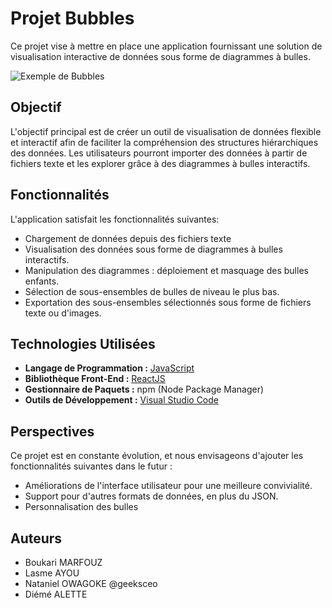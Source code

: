 # Projet Bubbles

Ce projet vise à mettre en place une application fournissant une solution de visualisation interactive de données sous forme de diagrammes à bulles.

![Exemple de Bubbles](images/exemple_bubbles.png)

## Objectif
L'objectif principal est de créer un outil de visualisation de données flexible et interactif afin de faciliter la compréhension des structures hiérarchiques des données. Les utilisateurs pourront importer des données à partir de fichiers texte et les explorer grâce à des diagrammes à bulles interactifs.


## Fonctionnalités 
L'application satisfait les fonctionnalités suivantes:
- Chargement de données depuis des fichiers texte
- Visualisation des données sous forme de diagrammes à bulles interactifs.
- Manipulation des diagrammes : déploiement et masquage des bulles enfants.
- Sélection de sous-ensembles de bulles de niveau le plus bas.
- Exportation des sous-ensembles sélectionnés sous forme de fichiers texte ou d'images.


## Technologies Utilisées
- **Langage de Programmation :** [JavaScript](https://www.javascript.com/)
- **Bibliothèque Front-End :** [ReactJS](https://fr.legacy.reactjs.org/)
- **Gestionnaire de Paquets :** npm (Node Package Manager)
- **Outils de Développement :** [Visual Studio Code](https://code.visualstudio.com/)


## Perspectives
Ce projet est en constante évolution, et nous envisageons d'ajouter les fonctionnalités suivantes dans le futur :
- Améliorations de l'interface utilisateur pour une meilleure convivialité.
- Support pour d'autres formats de données, en plus du JSON.
- Personnalisation des bulles

## Auteurs
-   Boukari MARFOUZ
-   Lasme AYOU
-   Nataniel OWAGOKE @geeksceo
-   Diémé ALETTE
